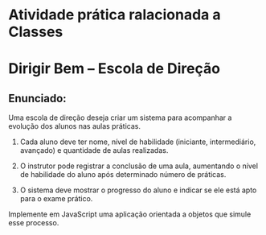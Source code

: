 # Atividade prática ralacionada a Classes

<h1>Dirigir Bem – Escola de Direção</h1>

<h2>Enunciado:</h2>

Uma escola de direção deseja criar um sistema para acompanhar a evolução dos alunos nas aulas práticas.<br/>

1. Cada aluno deve ter nome, nível de habilidade (iniciante, intermediário, avançado) e quantidade de aulas realizadas.<br/>

2. O instrutor pode registrar a conclusão de uma aula, aumentando o nível de habilidade do aluno após determinado número de práticas.<br/>

3. O sistema deve mostrar o progresso do aluno e indicar se ele está apto para o exame prático.<br/>

Implemente em JavaScript uma aplicação orientada a objetos que simule esse processo.<br/>


